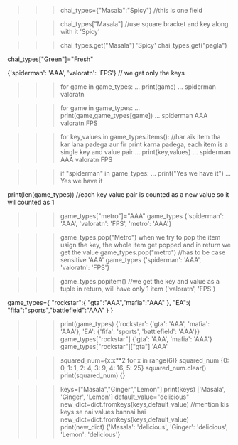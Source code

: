 >>> chai_types={"Masala":"Spicy"}    //this is one field 
>>> 



<!-- to access a particular value -->
>>> chai_types["Masala"]   //use square bracket and key along with it 
'Spicy'


<!-- we could also use get function to get the value of spice -->
>>> chai_types.get("Masala")
'Spicy'
>>> chai_types.get("pagla")
>>> 


<!-- how to add a value in the dictionary-->
chai_types["Green"]="Fresh"


<!-- Iteration in the dictionary and how to do it efficiently -->
{'spiderman': 'AAA', 'valoratn': 'FPS'}   // we get only the keys 
>>> for game in game_types:
...     print(game)
... 
spiderman
valoratn
>>> 


<!-- printing the key and value both -->
>>> for game in game_types:
...     print(game,game_types[game])
... 
spiderman AAA
valoratn FPS


<!-- another way to get key and value -->
>>> for key,values in game_types.items():   //har aik item tha kar lana padega aur fir print karna padega, each item is a single key and value pair
...     print(key,values)
... 
spiderman AAA
valoratn FPS


<!-- check the availability of the key and value in the backend , but we can do that only using the key-->
>>> if "spiderman" in game_types:
...     print("Yes we have it")
... 
Yes we have it


<!-- we could also get the length of the dictionary  -->
print(len(game_types))    //each key value pair is counted as a new value so  it wil counted as 1 


<!-- in order to add the value in the dictionary-->
>>> game_types["metro"]="AAA"
>>> game_types
{'spiderman': 'AAA', 'valoratn': 'FPS', 'metro': 'AAA'}


<!-- what if we want to pop the item  form the dictionary -->
>>>game_types.pop("Metro")  when we try to pop the item usign the key, the whole item get popped and in return we get the value
>>> game_types.pop("metro")   //has to be case sensitive 
'AAA'
>>> game_types
{'spiderman': 'AAA', 'valoratn': 'FPS'}



<!-- another popping technique is pop item in which you do not need to pass any item , it directly pops the last element -->
>>> game_types.popitem()        //we get the key and value as a tuple in return, will have only 1 item 
('valoratn', 'FPS')


<!-- here also we can make a copy of the dictionary without using the same reference by using .copy() method
entirely new space is allocated in the memeory and then we assign the new reference to the variable-->



<!-- actually in dictionary also we can have a dictionary inside the dictionary but to use it we need key as well -->
game_types={
    "rockstar":{
        "gta":"AAA","mafia":"AAA"
    },
    "EA":{
        "fifa":"sports","battlefield":"AAA"
    }
}
>>> print(game_types)
{'rockstar': {'gta': 'AAA', 'mafia': 'AAA'}, 'EA': {'fifa': 'sports', 'battlefield': 'AAA'}}
>>> game_types["rockstar"]
{'gta': 'AAA', 'mafia': 'AAA'}
>>> game_types["rockstar"]["gta"]
'AAA'




<!-- squared numbers exmaple in dictionary as well -->
>>> squared_num={x:x**2 for x in range(6)}
>>> squared_num
{0: 0, 1: 1, 2: 4, 3: 9, 4: 16, 5: 25}
>>> squared_num.clear()
>>> print(squared_num)
{}



<!-- first make key set than make value set -->
>>> keys=["Masala","Ginger","Lemon"]
>>> print(keys)
['Masala', 'Ginger', 'Lemon']
>>> default_value="delicious"
>>> new_dict=dict.fromkeys(keys,default_value)     //mention kis keys se nai values bannai hai 
>>> new_dict=dict.fromkeys(keys,default_value)  
>>> print(new_dict)
{'Masala': 'delicious', 'Ginger': 'delicious', 'Lemon': 'delicious'}

